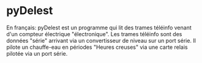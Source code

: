 # pyDelest

En français:
pyDelest est un programme qui lit des trames téléinfo venant d'un compteur électrique "électronique".
Les trames téléinfo sont des données "série" arrivant via un convertisseur de niveau sur un port série.
Il pilote un chauffe-eau en périodes "Heures creuses" via une carte relais pilotée via un port série.


